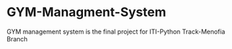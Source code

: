 # GYM-Managment-System
GYM management system is the final project for ITI-Python Track-Menofia Branch
